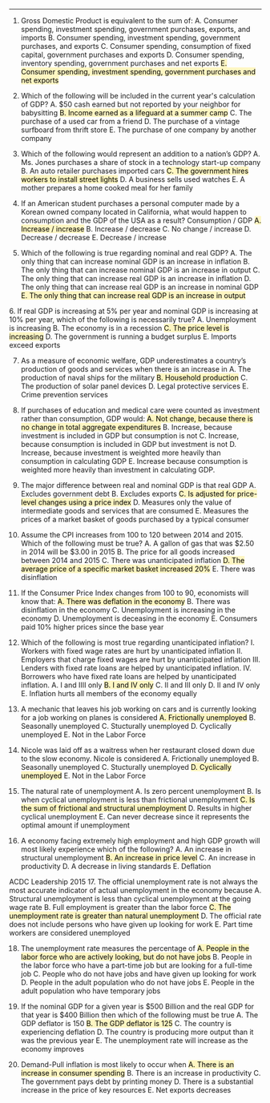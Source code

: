 
----
1. Gross Domestic Product is equivalent to the sum of:
A. Consumer spending, investment spending, government purchases, exports, and imports
B. Consumer spending, investment spending, government purchases, and exports
C. Consumer spending, consumption of fixed capital, government purchases and exports
D. Consumer spending, inventory spending, government purchases and net exports
<mark style="background: #FFF3A3A6;">E. Consumer spending, investment spending, government purchases and net exports</mark>

2. Which of the following will be included in the current year's calculation of GDP?
A. $50 cash earned but not reported by your neighbor for babysitting
<mark style="background: #FFF3A3A6;">B. Income earned as a lifeguard at a summer camp</mark>
C. The purchase of a used car from a friend
D. The purchase of a vintage surfboard from thrift store
E. The purchase of one company by another company

3. Which of the following would represent an addition to a nation’s GDP?
A. Ms. Jones purchases a share of stock in a technology start-up company
B. An auto retailer purchases imported cars
<mark style="background: #FFF3A3A6;">C. The government hires workers to install street lights</mark>
D. A business sells used watches
E. A mother prepares a home cooked meal for her family

4. If an American student purchases a personal computer made by a Korean owned company located in
California, what would happen to consumption and the GDP of the USA as a result?
Consumption / GDP
<mark style="background: #FFF3A3A6;">A. Increase / increase</mark>
B. Increase / decrease
C. No change / increase
D. Decrease / decrease
E. Decrease / increase

5. Which of the following is true regarding nominal and real GDP?
A. The only thing that can increase nominal GDP is an increase in inflation
B. The only thing that can increase nominal GDP is an increase in output
C. The only thing that can increase real GDP is an increase in inflation
D. The only thing that can increase real GDP is an increase in nominal GDP
<mark style="background: #FFF3A3A6;">E. The only thing that can increase real GDP is an increase in output
</mark>
6. If real GDP is increasing at 5% per year and nominal GDP is increasing at 10% per year, which of the
following is necessarily true?
A. Unemployment is increasing
B. The economy is in a recession
<mark style="background: #FFF3A3A6;">C. The price level is increasing</mark>
D. The government is running a budget surplus
E. Imports exceed exports

7. As a measure of economic welfare, GDP underestimates a country’s production of goods and services
when there is an increase in
A. The production of naval ships for the military
<mark style="background: #FFF3A3A6;">B. Household production</mark>
C. The production of solar panel devices
D. Legal protective services
E. Crime prevention services

8. If purchases of education and medical care were counted as investment rather than consumption,
GDP would:
<mark style="background: #FFF3A3A6;">A. Not change, because there is no change in total aggregate expenditures</mark>
B. Increase, because investment is included in GDP but consumption is not
C. Increase, because consumption is included in GDP but investment is not
D. Increase, because investment is weighted more heavily than consumption in calculating GDP
E. Increase because consumption is weighted more heavily than investment in calculating GDP.

9. The major difference between real and nominal GDP is that real GDP
A. Excludes government debt
B. Excludes exports
<mark style="background: #FFF3A3A6;">C. Is adjusted for price-level changes using a price index</mark>
D. Measures only the value of intermediate goods and services that are consumed
E. Measures the prices of a market basket of goods purchased by a typical consumer

10. Assume the CPI increases from 100 to 120 between 2014 and 2015. Which of the following must be
true?
A. A gallon of gas that was $2.50 in 2014 will be $3.00 in 2015
B. The price for all goods increased between 2014 and 2015
C. There was unanticipated inflation
<mark style="background: #FFF3A3A6;">D. The average price of a specific market basket increased 20%</mark>
E. There was disinflation

11. If the Consumer Price Index changes from 100 to 90, economists will know that:
<mark style="background: #FFF3A3A6;">A. There was deflation in the economy</mark>
B. There was disinflation in the economy
C. Unemployment is increasing in the economy
D. Unemployment is deceasing in the economy
E. Consumers paid 10% higher prices since the base year


12. Which of the following is most true regarding unanticipated inflation?
I. Workers with fixed wage rates are hurt by unanticipated inflation
II. Employers that charge fixed wages are hurt by unanticipated inflation
III. Lenders with fixed rate loans are helped by unanticipated inflation.
IV. Borrowers who have fixed rate loans are helped by unanticipated inflation.
A. I and IIII only
<mark style="background: #FFF3A3A6;">B. I and IV only</mark>
C. II and III only
D. II and IV only
E. Inflation hurts all members of the economy equally

13. A mechanic that leaves his job working on cars and is currently looking for a job working on planes is
considered
<mark style="background: #FFF3A3A6;">A. Frictionally unemployed</mark>
B. Seasonally unemployed
C. Stucturally unemployed
D. Cyclically unemployed
E. Not in the Labor Force

14. Nicole was laid off as a waitress when her restaurant closed down due to the slow economy. Nicole
is considered
A. Frictionally unemployed
B. Seasonally unemployed
C. Stucturally unemployed
<mark style="background: #FFF3A3A6;">D. Cyclically unemployed</mark>
E. Not in the Labor Force

15. The natural rate of unemployment
A. Is zero percent unemployment
B. Is when cyclical unemployment is less than frictional unemployment
<mark style="background: #FFF3A3A6;">C. Is the sum of frictional and structural unemployment</mark>
D. Results in higher cyclical unemployment
E. Can never decrease since it represents the optimal amount if unemployment

16. A economy facing extremely high employment and high GDP growth will most likely experience
which of the following?
A. An increase in structural unemployment
<mark style="background: #FFF3A3A6;">B. An increase in price level</mark>
C. An increase in productivity
D. A decrease in living standards
E. Deflation

ACDC Leadership 2015
17. The official unemployment rate is not always the most accurate indicator of actual unemployment in
the economy because
A. Structural unemployment is less than cyclical unemployment at the going wage rate
B. Full employment is greater than the labor force
<mark style="background: #FFF3A3A6;">C. The unemployment rate is greater than natural unemployment</mark>
D. The official rate does not include persons who have given up looking for work
E. Part time workers are considered unemployed

18. The unemployment rate measures the percentage of
<mark style="background: #FFF3A3A6;">A. People in the labor force who are actively looking, but do not have jobs</mark>
B. People in the labor force who have a part-time job but are looking for a full-time job
C. People who do not have jobs and have given up looking for work
D. People in the adult population who do not have jobs
E. People in the adult population who have temporary jobs

19. If the nominal GDP for a given year is $500 Billion and the real GDP for that year is $400 Billion then
which of the following must be true
A. The GDP deflator is 150
<mark style="background: #FFF3A3A6;">B. The GDP deflator is 125</mark>
C. The country is experiencing deflation
D. The country is producing more output than it was the previous year
E. The unemployment rate will increase as the economy improves

20. Demand-Pull inflation is most likely to occur when
<mark style="background: #FFF3A3A6;">A. There is an increase in consumer spending</mark>
B. There is an increase in productivity
C. The government pays debt by printing money
D. There is a substantial increase in the price of key resources
E. Net exports decreases